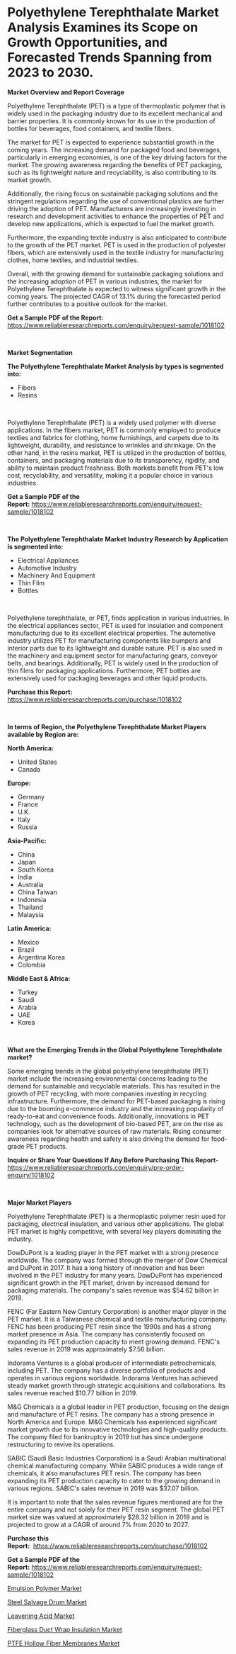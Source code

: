 <p><h1>Polyethylene Terephthalate Market Analysis Examines its Scope on Growth Opportunities, and Forecasted Trends Spanning from 2023 to 2030.</h1></p><p><strong>Market Overview and Report Coverage</strong></p>
<p><p>Polyethylene Terephthalate (PET) is a type of thermoplastic polymer that is widely used in the packaging industry due to its excellent mechanical and barrier properties. It is commonly known for its use in the production of bottles for beverages, food containers, and textile fibers.</p><p>The market for PET is expected to experience substantial growth in the coming years. The increasing demand for packaged food and beverages, particularly in emerging economies, is one of the key driving factors for the market. The growing awareness regarding the benefits of PET packaging, such as its lightweight nature and recyclability, is also contributing to its market growth.</p><p>Additionally, the rising focus on sustainable packaging solutions and the stringent regulations regarding the use of conventional plastics are further driving the adoption of PET. Manufacturers are increasingly investing in research and development activities to enhance the properties of PET and develop new applications, which is expected to fuel the market growth.</p><p>Furthermore, the expanding textile industry is also anticipated to contribute to the growth of the PET market. PET is used in the production of polyester fibers, which are extensively used in the textile industry for manufacturing clothes, home textiles, and industrial textiles.</p><p>Overall, with the growing demand for sustainable packaging solutions and the increasing adoption of PET in various industries, the market for Polyethylene Terephthalate is expected to witness significant growth in the coming years. The projected CAGR of 13.1% during the forecasted period further contributes to a positive outlook for the market.</p></p>
<p><strong>Get a Sample PDF of the Report:</strong> <a href="https://www.reliableresearchreports.com/enquiry/request-sample/1018102">https://www.reliableresearchreports.com/enquiry/request-sample/1018102</a></p>
<p>&nbsp;</p>
<p><strong>Market Segmentation</strong></p>
<p><strong>The Polyethylene Terephthalate Market Analysis by types is segmented into:</strong></p>
<p><ul><li>Fibers</li><li>Resins</li></ul></p>
<p>&nbsp;</p>
<p><p>Polyethylene Terephthalate (PET) is a widely used polymer with diverse applications. In the fibers market, PET is commonly employed to produce textiles and fabrics for clothing, home furnishings, and carpets due to its lightweight, durability, and resistance to wrinkles and shrinkage. On the other hand, in the resins market, PET is utilized in the production of bottles, containers, and packaging materials due to its transparency, rigidity, and ability to maintain product freshness. Both markets benefit from PET's low cost, recyclability, and versatility, making it a popular choice in various industries.</p></p>
<p><strong>Get a Sample PDF of the Report:</strong>&nbsp;<a href="https://www.reliableresearchreports.com/enquiry/request-sample/1018102">https://www.reliableresearchreports.com/enquiry/request-sample/1018102</a></p>
<p>&nbsp;</p>
<p><strong>The Polyethylene Terephthalate Market Industry Research by Application is segmented into:</strong></p>
<p><ul><li>Electrical Appliances</li><li>Automotive Industry</li><li>Machinery And Equipment</li><li>Thin Film</li><li>Bottles</li></ul></p>
<p>&nbsp;</p>
<p><p>Polyethylene terephthalate, or PET, finds application in various industries. In the electrical appliances sector, PET is used for insulation and component manufacturing due to its excellent electrical properties. The automotive industry utilizes PET for manufacturing components like bumpers and interior parts due to its lightweight and durable nature. PET is also used in the machinery and equipment sector for manufacturing gears, conveyor belts, and bearings. Additionally, PET is widely used in the production of thin films for packaging applications. Furthermore, PET bottles are extensively used for packaging beverages and other liquid products.</p></p>
<p><strong>Purchase this Report:</strong>&nbsp; <a href="https://www.reliableresearchreports.com/purchase/1018102">https://www.reliableresearchreports.com/purchase/1018102</a></p>
<p>&nbsp;</p>
<p><strong>In terms of Region, the Polyethylene Terephthalate Market Players available by Region are:</strong></p>
<p>
    <p> <strong> North America: </strong>
        <ul>
            <li>United States</li>
            <li>Canada</li>
        </ul>
        </p> 
    <p> <strong> Europe: </strong>
        <ul>
            <li>Germany</li>
            <li>France</li>
            <li>U.K.</li>
            <li>Italy</li>
            <li>Russia</li>
        </ul>
        </p> 
    <p> <strong> Asia-Pacific: </strong>
        <ul>
            <li>China</li>
            <li>Japan</li>
            <li>South Korea</li>
            <li>India</li>
            <li>Australia</li>
            <li>China Taiwan</li>
            <li>Indonesia</li>
            <li>Thailand</li>
            <li>Malaysia</li>
        </ul>
        </p> 
    <p> <strong> Latin America: </strong>
        <ul>
            <li>Mexico</li>
            <li>Brazil</li>
            <li>Argentina Korea</li>
            <li>Colombia</li>
        </ul>
        </p> 
    <p> <strong> Middle East & Africa: </strong>
        <ul>
            <li>Turkey</li>
            <li>Saudi</li>
            <li>Arabia</li>
            <li>UAE</li>
            <li>Korea</li>
        </ul>
    </p>
    </p>
<p>&nbsp;</p>
<p><strong>What are the Emerging Trends in the Global Polyethylene Terephthalate market?</strong></p>
<p><p>Some emerging trends in the global polyethylene terephthalate (PET) market include the increasing environmental concerns leading to the demand for sustainable and recyclable materials. This has resulted in the growth of PET recycling, with more companies investing in recycling infrastructure. Furthermore, the demand for PET-based packaging is rising due to the booming e-commerce industry and the increasing popularity of ready-to-eat and convenience foods. Additionally, innovations in PET technology, such as the development of bio-based PET, are on the rise as companies look for alternative sources of raw materials. Rising consumer awareness regarding health and safety is also driving the demand for food-grade PET products.</p></p>
<p><strong>Inquire or Share Your Questions If Any Before Purchasing This Report</strong>- <a href="https://www.reliableresearchreports.com/enquiry/pre-order-enquiry/1018102">https://www.reliableresearchreports.com/enquiry/pre-order-enquiry/1018102</a></p>
<p>&nbsp;</p>
<p><strong>Major Market Players</strong></p>
<p><p>Polyethylene Terephthalate (PET) is a thermoplastic polymer resin used for packaging, electrical insulation, and various other applications. The global PET market is highly competitive, with several key players dominating the industry. </p><p>DowDuPont is a leading player in the PET market with a strong presence worldwide. The company was formed through the merger of Dow Chemical and DuPont in 2017. It has a long history of innovation and has been involved in the PET industry for many years. DowDuPont has experienced significant growth in the PET market, driven by increased demand for packaging materials. The company's sales revenue was $54.62 billion in 2019.</p><p>FENC (Far Eastern New Century Corporation) is another major player in the PET market. It is a Taiwanese chemical and textile manufacturing company. FENC has been producing PET resin since the 1990s and has a strong market presence in Asia. The company has consistently focused on expanding its PET production capacity to meet growing demand. FENC's sales revenue in 2019 was approximately $7.56 billion.</p><p>Indorama Ventures is a global producer of intermediate petrochemicals, including PET. The company has a diverse portfolio of products and operates in various regions worldwide. Indorama Ventures has achieved steady market growth through strategic acquisitions and collaborations. Its sales revenue reached $10.77 billion in 2019.</p><p>M&G Chemicals is a global leader in PET production, focusing on the design and manufacture of PET resins. The company has a strong presence in North America and Europe. M&G Chemicals has experienced significant market growth due to its innovative technologies and high-quality products. The company filed for bankruptcy in 2019 but has since undergone restructuring to revive its operations.</p><p>SABIC (Saudi Basic Industries Corporation) is a Saudi Arabian multinational chemical manufacturing company. While SABIC produces a wide range of chemicals, it also manufactures PET resin. The company has been expanding its PET production capacity to cater to the growing demand in various regions. SABIC's sales revenue in 2019 was $37.07 billion.</p><p>It is important to note that the sales revenue figures mentioned are for the entire company and not solely for their PET resin segment. The global PET market size was valued at approximately $28.32 billion in 2019 and is projected to grow at a CAGR of around 7% from 2020 to 2027.</p></p>
<p><strong>Purchase this Report:</strong>&nbsp;&nbsp;<a href="https://www.reliableresearchreports.com/purchase/1018102">https://www.reliableresearchreports.com/purchase/1018102</a></p>
<p></p>
<p><strong>Get a Sample PDF of the Report:</strong>&nbsp;<a href="https://www.reliableresearchreports.com/enquiry/request-sample/1018102">https://www.reliableresearchreports.com/enquiry/request-sample/1018102</a></p>
<p><p><a href="https://github.com/abbypearson7765/Market-Research-Report-List-1/blob/main/emulsion-polymer-market.md">Emulsion Polymer Market</a></p><p><a href="https://medium.com/@anilaxhafa2022/steel-salvage-drum-market-size-reveals-the-best-marketing-channels-in-global-industry-b7dbfe7a9958">Steel Salvage Drum Market</a></p><p><a href="https://medium.com/@darbyledner/leavening-acid-market-competitive-analysis-market-trends-and-forecast-to-2030-e6b4db83c1df">Leavening Acid Market</a></p><p><a href="https://github.com/grishafomin4852/Market-Research-Report-List-1/blob/main/fiberglass-duct-wrap-insulation-market.md">Fiberglass Duct Wrap Insulation Market</a></p><p><a href="https://www.linkedin.com/pulse/ptfe-hollow-fiber-membranes-market-research-report-provides-bbhbe/">PTFE Hollow Fiber Membranes Market</a></p></p>